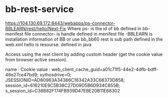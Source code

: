 # bb-rest-service
https://104.130.69.172:8443/webapps/ps-connector-BBLEARN/rest/hello/Next-Fix
Where ps- is the id of bb defined in bb-menifest file
      connector- is handle defined in menifest file
      -BBLEARN is installation information of BB or use bb_bb60
      rest is sub path defined in the web.xml
      hello is resourse. defined in java 


Access using the rest client by adding custom header (get the cookie value from browser active session).

name : Cookie
value : web_client_cache_guid=a01c71f5-44e2-4dfb-bdff-48e27ce47bd9; xythosdrive=0; JSESSIONID=AD80963A34386C16342A33C68373D858; session_id=616210E9C5B38C27D09D5B6D934C855B; s_session_id=C38B82F174FB939D47EBE20B11E68302


